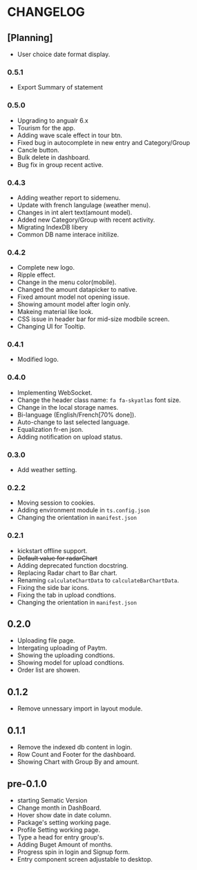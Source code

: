 # CHANGELOG

## [Planning]
- User choice date format display.

### 0.5.1
- Export Summary of statement

### 0.5.0
- Upgrading to angualr 6.x
- Tourism for the app.
- Adding wave scale effect in tour btn.
- Fixed bug in autocomplete in new entry and Category/Group
- Cancle button.
- Bulk delete in dashboard.
- Bug fix in group recent active.

### 0.4.3
- Adding weather report to sidemenu.
- Update with french langulage (weather menu).
- Changes in int alert text(amount model).
- Added new Category/Group with recent activity.
- Migrating IndexDB libery
- Common DB name interace initilize.

### 0.4.2
- Complete new logo.
- Ripple effect.
- Change in the menu color(mobile).
- Changed the amount datapicker to native.
- Fixed amount model not opening issue.
- Showing amount model after login only.
- Makeing material like look.
- CSS issue in header bar for mid-size modbile screen.
- Changing UI for Tooltip.

### 0.4.1
- Modified logo.

### 0.4.0
- Implementing WebSocket.
- Change the header class name: `fa fa-skyatlas` font size.
- Change in the local storage names.
- Bi-language (English/French[70% done]).
- Auto-change to last selected language.
- Equalization fr-en json.
- Adding notification on upload status.


### 0.3.0
- Add weather setting.

### 0.2.2
- Moving session to cookies.
- Adding environment module in `ts.config.json`
- Changing the orientation in `manifest.json`

### 0.2.1
- kickstart offline support.
- ~~Default value for radarChart~~
- Adding deprecated function docstring.
- Replacing Radar chart to Bar chart.
- Renaming `calculateChartData` to `calculateBarChartData`.
- Fixing the side bar icons.
- Fixing the tab in upload condtions.
- Changing the orientation in `manifest.json`

## 0.2.0
- Uploading file page.
- Intergating uploading of Paytm.
- Showing the uploading condtions.
- Showing model for upload condtions.
- Order list are showen.

## 0.1.2
- Remove unnessary import in layout module.

## 0.1.1
- Remove the indexed db content in login.
- Row Count and Footer for the dashboard.
- Showing Chart with Group By and amount.

## pre-0.1.0
- starting Sematic Version
- Change month in DashBoard.
- Hover show date in date column.
- Package's setting working page.
- Profile Setting working page.
- Type a head for entry group's.
- Adding Buget Amount of months.
- Progress spin in login and Signup form.
- Entry component screen adjustable to desktop.